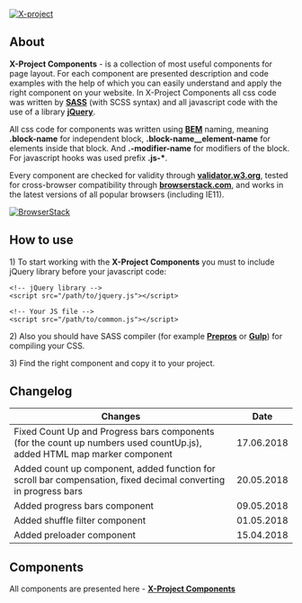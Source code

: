 <p>
	<a href="https://inkogn1to.github.io/x-project-components/index.html"><img src="https://raw.githubusercontent.com/inkogn1to/x-project-components/master/logo.jpg" alt="X-project "></a>
</p>

<h2>About</h2>

<p><strong>X-Project Components</strong> - is a collection of most useful components for page layout. For each component are presented description and code examples with the help of which you can easily understand and apply the right component on your website. In X-Project Components all css code was written by <strong><a href="https://sass-lang.com/" target="_blank">SASS</a></strong> (with SCSS syntax) and all javascript code with the use of a library <strong><a href="https://jquery.com/" target="_blank">jQuery</a></strong>.</p>
<p>All css code for components was written using <strong><a href="https://en.bem.info/" target="_blank">BEM</a></strong> naming, meaning <strong>.block-name</strong> for independent block, <strong>.block-name__element-name</strong> for elements inside that block. And <strong>.-modifier-name</strong> for modifiers of the block. For javascript hooks was used prefix <strong>.js-*</strong>.</p>
<p>Every component are checked for validity through <strong><a href="https://validator.w3.org/" target="_blank">validator.w3.org</a></strong>, tested for сross-browser compatibility through <a href="https://www.browserstack.com" target="_blank"><strong>browserstack.com</strong></a>, and works in the latest versions of all popular browsers (including IE11).</p>

[![BrowserStack](https://github.com/stefangabos/Zebra_Dialog/raw/master/examples/browserstack.png)](https://www.browserstack.com/)

<h2>How to use</h2>

<p>1) To start working with the <strong>X-Project Components</strong> you must to include jQuery library before your javascript code:</p>

```
<!-- jQuery library -->
<script src="/path/to/jquery.js"></script>

<!-- Your JS file -->
<script src="/path/to/common.js"></script>
```

<p>2) Also you should have SASS compiler (for example <a href="https://prepros.io/"><strong>Prepros</strong></a> or <a href="https://gulpjs.com/"><strong>Gulp</strong></a>) for compiling your CSS.</p>

<p>3) Find the right component and copy it to your project.</p>

<h2>Changelog</h2>

| Changes | Date |
| ----- | ----- |
| Fixed Count Up and Progress bars components (for the count up numbers used countUp.js), added HTML map marker component | 17.06.2018 |
| Added count up component, added function for scroll bar compensation, fixed decimal converting in progress bars | 20.05.2018 |
| Added progress bars component | 09.05.2018 |
| Added shuffle filter component | 01.05.2018 |
| Added preloader component | 15.04.2018 |

<h2>Components</h2>

<p>All components are presented here - <a href="https://inkogn1to.github.io/x-project-components/index.html"><strong>X-Project Components</strong></a></p>
